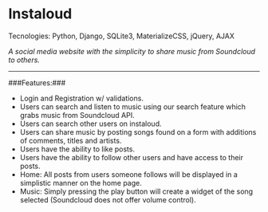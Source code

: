 # Instaloud
Tecnologies: Python, Django, SQLite3, MaterializeCSS, jQuery, AJAX

*A social media website with the simplicity to share music from Soundcloud to others.*

- - - -

###Features:###
- Login and Registration w/ validations.
- Users can search and listen to music using our search feature which grabs music from Soundcloud API.
- Users can search other users on instaloud.
- Users can share music by posting songs found on a form with additions of comments, titles and artists.
- Users have the ability to like posts.
- Users have the ability to follow other users and have access to their posts.
- Home: All posts from users someone follows will be displayed in a simplistic manner on the home page.
- Music: Simply pressing the play button will create a widget of the song selected (Soundcloud does not offer volume control).
